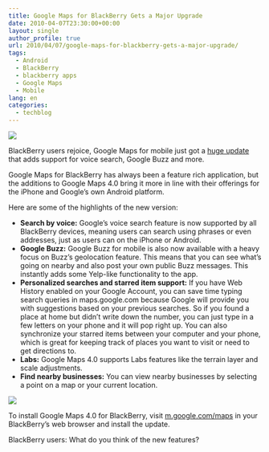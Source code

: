 ```yaml
---
title: Google Maps for BlackBerry Gets a Major Upgrade
date: 2010-04-07T23:30:00+00:00
layout: single
author_profile: true
url: 2010/04/07/google-maps-for-blackberry-gets-a-major-upgrade/
tags:
  - Android
  - BlackBerry
  - blackberry apps
  - Google Maps
  - Mobile
lang: en
categories: 
  - techblog
---
```

[![](http://2.bp.blogspot.com/_vaUVXcmC3OI/S70OKAVXNEI/AAAAAAAAB1E/R6lO_bYVqWM/s200/vs_cropped-bberry.png)](http://2.bp.blogspot.com/_vaUVXcmC3OI/S70OKAVXNEI/AAAAAAAAB1E/R6lO_bYVqWM/s1600-h/vs_cropped-bberry.png)

BlackBerry users rejoice, Google Maps for mobile just got a [huge update](http://googlemobile.blogspot.com/2010/04/google-maps-40-for-blackberry-adds.html) that adds support for voice search, Google Buzz and more.

Google Maps for BlackBerry has always been a feature rich application, but the additions to Google Maps 4.0 bring it more in line with their offerings for the iPhone and Google’s own Android platform.  
 
Here are some of the highlights of the new version:

  * **Search by voice:** Google’s voice search feature is now supported by all BlackBerry devices, meaning users can search using phrases or even addresses, just as users can on the iPhone or Android.
  * **Google Buzz:** Google Buzz for mobile is also now available with a heavy focus on Buzz’s geolocation feature. This means that you can see what’s going on nearby and also post your own public Buzz messages. This instantly adds some Yelp-like functionality to the app.
  * **Personalized searches and starred item support:** If you have Web History enabled on your Google Account, you can save time typing search queries in maps.google.com because Google will provide you with suggestions based on your previous searches. So if you found a place at home but didn’t write down the number, you can just type in a few letters on your phone and it will pop right up. You can also synchronize your starred items between your computer and your phone, which is great for keeping track of places you want to visit or need to get directions to.
  * **Labs:** Google Maps 4.0 supports Labs features like the terrain layer and scale adjustments.
  * **Find nearby businesses:** You can view nearby businesses by selecting a point on a map or your current location.

[![](http://1.bp.blogspot.com/_vaUVXcmC3OI/S70OUMOdlJI/AAAAAAAAB1I/UUi0fiiusE4/s320/buzz3_cropped-bberry.png)](http://1.bp.blogspot.com/_vaUVXcmC3OI/S70OUMOdlJI/AAAAAAAAB1I/UUi0fiiusE4/s1600-h/buzz3_cropped-bberry.png)

To install Google Maps 4.0 for BlackBerry, visit [m.google.com/maps](http://m.google.com/maps) in your BlackBerry’s web browser and install the update.

BlackBerry users: What do you think of the new features?
